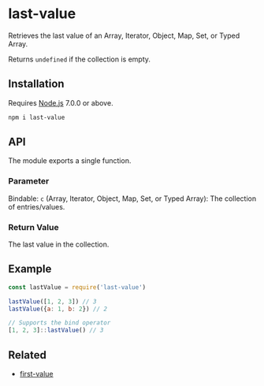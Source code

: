 # last-value

Retrieves the last value of an Array, Iterator, Object, Map, Set, or Typed Array.

Returns `undefined` if the collection is empty.

## Installation

Requires [Node.js](https://nodejs.org/) 7.0.0 or above.

```bash
npm i last-value
```

## API

The module exports a single function.

### Parameter

Bindable: `c` (Array, Iterator, Object, Map, Set, or Typed Array): The collection of entries/values.

### Return Value

The last value in the collection.

## Example

```javascript
const lastValue = require('last-value')

lastValue([1, 2, 3]) // 3
lastValue({a: 1, b: 2}) // 2

// Supports the bind operator
[1, 2, 3]::lastValue() // 3
```

## Related

* [first-value](https://github.com/lamansky/first-value)
